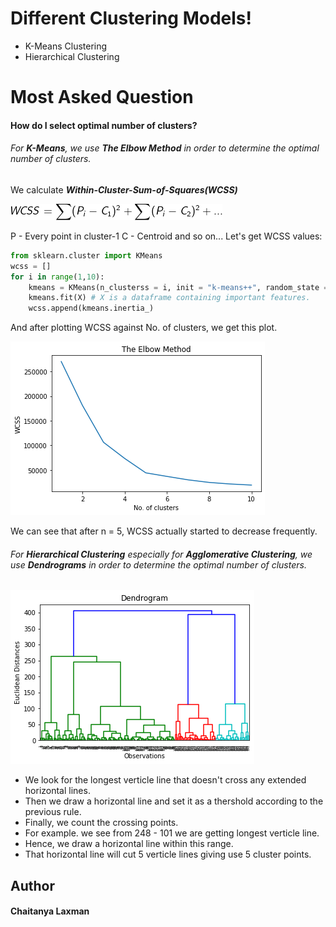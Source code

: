 # Different Clustering Models!

  - K-Means Clustering
  - Hierarchical Clustering

# Most Asked Question
#### How do I select optimal number of clusters?
###### For **K-Means**, we use ***The Elbow Method*** in order to determine the optimal number of clusters.
We calculate ***Within-Cluster-Sum-of-Squares(WCSS)*** 

![](https://raw.githubusercontent.com/claxman/Clustering_Models/master/images/CodeCogsEqn.png)

P - Every point in cluster-1
C - Centroid
and so on...
Let's get WCSS values:
```python
from sklearn.cluster import KMeans
wcss = []
for i in range(1,10):
    kmeans = KMeans(n_clusterss = i, init = "k-means++", random_state = 0)
    kmeans.fit(X) # X is a dataframe containing important features.  
    wcss.append(kmeans.inertia_)
```

And after plotting WCSS against No. of clusters, we get this plot.

![](https://raw.githubusercontent.com/claxman/Clustering_Models/master/images/Elbow_Method.png)

We can see that after n = 5, WCSS actually started to decrease frequently.

###### For **Hierarchical Clustering** especially for ***Agglomerative Clustering***, we use ***Dendrograms*** in order to determine the optimal number of clusters.

![](https://raw.githubusercontent.com/claxman/Clustering_Models/master/images/dendrogram.png)
- We look for the longest verticle line that doesn't cross any extended horizontal lines.
- Then we draw a horizontal line and set it as a thershold according to the previous rule.
- Finally, we count the crossing points.
- For example. we see from 248 - 101 we are getting longest verticle line.
- Hence, we draw a horizontal line within this range.
- That horizontal line will cut 5 verticle lines giving use 5 cluster points.
    
**Author**
------
#### Chaitanya Laxman

